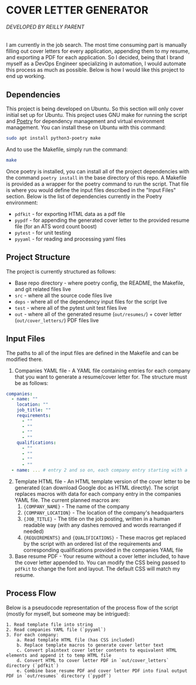 # COVER LETTER GENERATOR
###### DEVELOPED BY REILLY PARENT
I am currently in the job search. The most time consuming part is manually filling out cover letters for every application, appending them to my resume, and exporting a PDF for each application. So I decided, being that I brand myself as a DevOps Engineer specializing in automation, I would automate this process as much as possible. Below is how I would like this project to end up working.
## Dependencies
This project is being developed on Ubuntu. So this section will only cover initial set up for Ubuntu. This project uses GNU make for running the script and [Poetry](https://python-poetry.org/) for dependency management and virtual environment management. You can install these on Ubuntu with this command:
```bash
sudo apt install python3-poetry make
```
And to use the Makefile, simply run the command:
```bash
make
```
Once poetry is installed, you can install all of the project dependencies with the command `poetry install` in the base directory of this repo. A Makefile is provided as a wrapper for the poetry command to run the script. That file is where you would define the input files described in the "Input Files" section. Below is the list of dependencies currently in the Poetry environment:
* `pdfkit` - for exporting HTML data as a pdf file
* `pypdf` - for appending the generated cover letter to the provided resume file (for an ATS word count boost)
* `pytest` - for unit testing
* `pyyaml` - for reading and processing yaml files
## Project Structure
The project is currently structured as follows:
* Base repo directory - where poetry config, the README, the Makefile, and git related files live
* `src` - where all the source code files live
* `deps` - where all of the dependency input files for the script live
* `test` - where all of the pytest unit test files live
* `out` - where all of the generated resume (`out/resumes/`) + cover letter (`out/cover_letters/`) PDF files live
## Input Files
The paths to all of the input files are defined in the Makefile and can be modified there.
1. Companies YAML file - A YAML file containing entries for each company that you want to generate a resume/cover letter for. The structure must be as follows:
```yaml
companies:
  - name: ""
    location: ""
    job_title: ""
    requirements:
      - ""
      - ""
      - ""
      - ""
    qualifications:
      - ""
      - ""
      - ""
      - ""
  - name: ... # entry 2 and so on, each company entry starting with a `-` and with the EXACT STRUCTURE of this example entry above
```
2. Template HTML file - An HTML template version of the cover letter to be generated (can download Google doc as HTML directly). The script replaces macros with data for each company entry in the companies YAML file. The current planned macros are:
    1. `{COMPANY_NAME}` - The name of the company
    2. `{COMPANY_LOCATION}` - The location of the company's headquarters
    3. `{JOB_TITLE}` - The title on the job posting, written in a human readable way (with any dashes removed and words rearranged if needed)
    4. `{REQUIREMENTS}` and `{QUALIFICATIONS}` - These macros get replaced by the script with an ordered list of the requirements and corresponding qualifications provided in the companies YAML file
3. Base resume PDF - Your resume without a cover letter included, to have the cover letter appended to. You can modify the CSS being passed to `pdfkit` to change the font and layout. The default CSS will match my resume.
## Process Flow
Below is a pseudocode representation of the process flow of the script (mostly for myself, but someone may be intrigued):
```
1. Read template file into string
2. Read companies YAML file (`pyyaml`)
3. For each company:
	a. Read template HTML file (has CSS included)
	b. Replace template macros to generate cover letter text
	c. Convert plaintext cover letter contents to equivalent HTML elements and append it to temp HTML file
	d. Convert HTML to cover letter PDF in `out/cover_letters` directory (`pdfkit`)
	e. Combine base resume PDF and cover letter PDF into final output PDF in `out/resumes` directory (`pypdf`)
```
